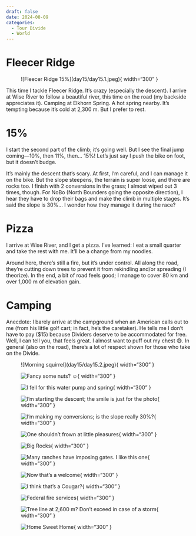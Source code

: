 ```yaml
---
draft: false 
date: 2024-08-09
categories:
  - Tour Divide
  - World
---
```


# Fleecer Ridge

<figure markdown>
![Fleecer Ridge 15%](day15/day15.1.jpeg){ width=“300” }
</figure>

This time I tackle Fleecer Ridge. It’s crazy (especially the descent). I arrive at Wise River to follow a beautiful river, this time on the road (my backside appreciates it). Camping at Elkhorn Spring. A hot spring nearby. It’s tempting because it’s cold at 2,300 m. But I prefer to rest.

<!-- more -->

# 15%

I start the second part of the climb; it’s going well. But I see the final jump coming—10%, then 11%, then... 15%! Let’s just say I push the bike on foot, but it doesn’t budge.

It’s mainly the descent that’s scary. At first, I’m careful, and I can manage it on the bike. But the slope steepens, the terrain is super loose, and there are rocks too. I finish with 2 conversions in the grass; I almost wiped out 3 times, though. For NoBo (North Bounders going the opposite direction), I hear they have to drop their bags and make the climb in multiple stages. It’s said the slope is 30%... I wonder how they manage it during the race?

# Pizza

I arrive at Wise River, and I get a pizza. I’ve learned: I eat a small quarter and take the rest with me. It’ll be a change from my noodles.

Around here, there’s still a fire, but it’s under control. All along the road, they’re cutting down trees to prevent it from rekindling and/or spreading (I theorize). In the end, a bit of road feels good; I manage to cover 80 km and over 1,000 m of elevation gain.

# Camping

Anecdote: I barely arrive at the campground when an American calls out to me (from his little golf cart; in fact, he’s the caretaker). He tells me I don’t have to pay ($15) because Dividers deserve to be accommodated for free. Well, I can tell you, that feels great. I almost want to puff out my chest 😅. In general (also on the road), there’s a lot of respect shown for those who take on the Divide.

<figure markdown>
![Morning squirrel](day15/day15.2.jpeg){ width=“300” }

![Fancy some nuts? ☺️](day15/day15.3.jpeg){ width=“300” }

![I fell for this water pump and spring](day15/day15.4.jpeg){ width=“300” }

![I’m starting the descent; the smile is just for the photo](day15/day15.4.5.jpeg){ width=“300” }

![I’m making my conversions; is the slope really 30%?](day15/day15.5.jpeg){ width=“300” }

![One shouldn’t frown at little pleasures](day15/day15.6.jpeg){ width=“300” }

![Big Rocks](day15/day15.7.jpeg){ width=“300” }

![Many ranches have imposing gates. I like this one](day15/day15.8.jpeg){ width=“300” }

![Now that’s a welcome](day15/day15.9.jpeg){ width=“300” }

![I think that’s a Cougar?](day15/day15.10.jpeg){ width=“300” }

![Federal fire services](day15/day15.11.jpeg){ width=“300” }

![Tree line at 2,600 m? Don’t exceed in case of a storm](day15/day15.12.jpeg){ width=“300” }

![Home Sweet Home](day15/day15.13.jpeg){ width=“300” }

</figure>
